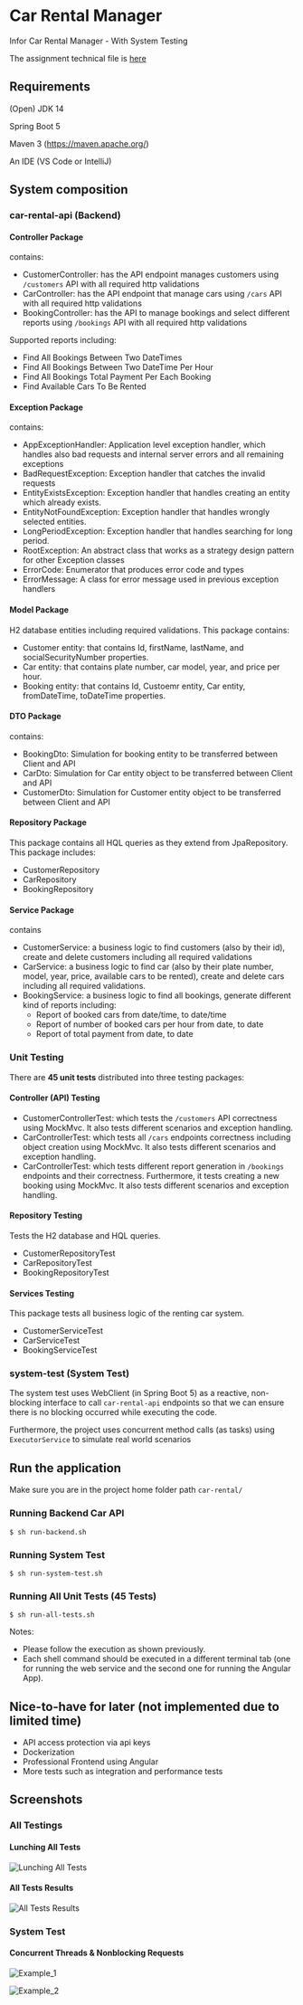 # Car Rental Manager
Infor Car Rental Manager - With System Testing

The assignment technical file is [here](https://github.com/jSchnitzer1/car-rental/blob/master/Assignment.pdf "Assignment file")

## Requirements
(Open) JDK 14

Spring Boot 5

Maven 3 (https://maven.apache.org/)

An IDE (VS Code or IntelliJ)

## System composition 

### car-rental-api (Backend)
#### Controller Package
contains:
- CustomerController: has the API endpoint manages customers using ```/customers``` API with all required http validations
- CarController: has the API endpoint that manage cars using ```/cars``` API with all required http validations
- BookingController: has the API to manage bookings and select different reports using ```/bookings``` API with all required http validations

Supported reports including: 
- Find All Bookings Between Two DateTimes
- Find All Bookings Between Two DateTime Per Hour
- Find All Bookings Total Payment Per Each Booking
- Find Available Cars To Be Rented

#### Exception Package
contains:
- AppExceptionHandler: Application level exception handler, which handles also bad requests and internal server errors and all remaining exceptions
- BadRequestException: Exception handler that catches the invalid requests 
- EntityExistsException: Exception handler that handles creating an entity which already exists.
- EntityNotFoundException: Exception handler that handles wrongly selected entities. 
- LongPeriodException: Exception handler that handles searching for long period.
- RootException: An abstract class that works as a strategy design pattern for other Exception classes
- ErrorCode: Enumerator that produces error code and types
- ErrorMessage: A class for error message used in previous exception handlers 

#### Model Package
H2 database entities including required validations. This package contains: 
- Customer entity: that contains Id, firstName, lastName, and socialSecurityNumber properties.
- Car entity: that contains plate number, car model, year, and price per hour.
- Booking entity: that contains Id, Custoemr entity, Car entity, fromDateTime, toDateTime properties.  

#### DTO Package
contains:
- BookingDto: Simulation for booking entity to be transferred between Client and API
- CarDto: Simulation for Car entity object to be transferred between Client and API
- CustomerDto: Simulation for Customer entity object to be transferred between Client and API

#### Repository Package
This package contains all HQL queries as they extend from JpaRepository. 
This package includes:
- CustomerRepository
- CarRepository
- BookingRepository

#### Service Package
contains
- CustomerService: a business logic to find customers (also by their id), create and delete customers including all required validations
- CarService: a business logic to find car (also by their plate number, model, year, price, available cars to be rented), create and delete cars including all required validations.
- BookingService: a business logic to find all bookings, generate different kind of reports including:
  - Report of booked cars from date/time, to date/time
  - Report of number of booked cars per hour from date, to date
  - Report of total payment from date, to date


### Unit Testing
There are **45 unit tests** distributed into three testing packages:

#### Controller (API) Testing
- CustomerControllerTest: which tests the ```/customers``` API correctness using MockMvc. It also tests different scenarios and exception handling. 
- CarControllerTest: which tests all ```/cars``` endpoints correctness including object creation using MockMvc. It also tests different scenarios and exception handling. 
- CarControllerTest: which tests different report generation in ```/bookings``` endpoints and their correctness. Furthermore, it tests creating a new booking using MockMvc. It also tests different scenarios and exception handling. 

#### Repository Testing
Tests the H2 database and HQL queries. 
- CustomerRepositoryTest
- CarRepositoryTest
- BookingRepositoryTest

#### Services Testing
This package tests all business logic of the renting car system. 
- CustomerServiceTest
- CarServiceTest
- BookingServiceTest

### system-test (System Test)
The system test uses WebClient (in Spring Boot 5) as a reactive, non-blocking interface to call ```car-rental-api``` endpoints so that we can ensure there is no blocking occurred while executing the code.

Furthermore, the project uses concurrent method calls (as tasks) using ```ExecutorService``` to simulate real world scenarios 

## Run the application
Make sure you are in the project home folder path ``` car-rental/ ```

### Running Backend Car API
```
$ sh run-backend.sh
```

### Running System Test
```
$ sh run-system-test.sh
```

### Running All Unit Tests (45 Tests)
```
$ sh run-all-tests.sh
```

Notes:
- Please follow the execution as shown previously. 
- Each shell command should be executed in a different terminal tab (one for running the web service and the second one for running the Angular App).

## Nice-to-have for later (not implemented due to limited time)
- API access protection via api keys
- Dockerization
- Professional Frontend using Angular
- More tests such as integration and performance tests

## Screenshots

### All Testings 

#### Lunching All Tests
![Lunching All Tests](https://github.com/jSchnitzer1/car-rental/blob/master/screenshots/all_tests_1.png)

#### All Tests Results
![All Tests Results](https://github.com/jSchnitzer1/car-rental/blob/master/screenshots/all_tests_2.png)

### System Test

#### Concurrent Threads & Nonblocking Requests
![Example_1](https://github.com/jSchnitzer1/car-rental/blob/master/screenshots/system_test_1.png)

![Example_2](https://github.com/jSchnitzer1/car-rental/blob/master/screenshots/system_test_2.png)

